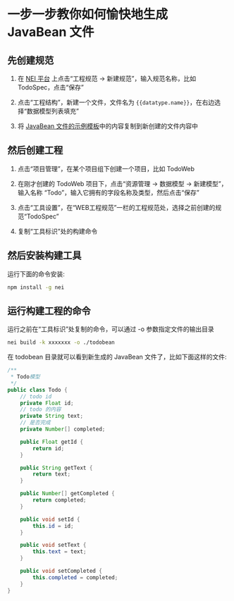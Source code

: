 # 一步一步教你如何愉快地生成 JavaBean 文件

## 先创建规范

1. 在 [NEI 平台](https://nei.netease.com) 上点击“工程规范 -> 新建规范”，输入规范名称，比如 TodoSpec，点击“保存”

2. 点击“工程结构”，新建一个文件，文件名为 `{{datatype.name}}`，在右边选择“数据模型列表填充”

3. 将 [JavaBean 文件的示例模板](./JavaBean文件的示例模板.md)中的内容复制到新创建的文件内容中

## 然后创建工程

1. 点击“项目管理”，在某个项目组下创建一个项目，比如 TodoWeb

2. 在刚才创建的 TodoWeb 项目下，点击“资源管理 -> 数据模型 -> 新建模型”，输入名称 “Todo”，输入它拥有的字段名称及类型，然后点击“保存”

3. 点击“工具设置”，在“WEB工程规范”一栏的工程规范处，选择之前创建的规范“TodoSpec”

4. 复制“工具标识”处的构建命令

## 然后安装构建工具

运行下面的命令安装:

```bash
npm install -g nei
```

## 运行构建工程的命令

运行之前在“工具标识”处复制的命令，可以通过 -o 参数指定文件的输出目录

```bash
nei build -k xxxxxxx -o ./todobean
```

在 todobean 目录就可以看到新生成的 JavaBean 文件了，比如下面这样的文件:

```java
/**
 * Todo模型
 */
public class Todo {
    // todo id
    private Float id;
    // todo 的内容
    private String text;
    // 是否完成
    private Number[] completed;

    public Float getId {
        return id;
    }

    public String getText {
        return text;
    }

    public Number[] getCompleted {
        return completed;
    }

    public void setId {
        this.id = id;
    }

    public void setText {
        this.text = text;
    }

    public void setCompleted {
        this.completed = completed;
    }
}
```

